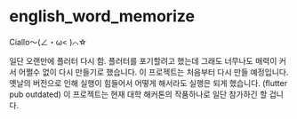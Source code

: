 # english_word_memorize

Ciallo～(∠・ω< )⌒☆​

일단 오랜만에 플러터 다시 함.
플러터를 포기할려고 했는데 그래도 너무나도 매력이 커서 어쩔수 없이 다시 만들기로 했습니다.
이 프로젝트는 처음부터 다시 만들 예정입니다.
옛날의 버전으로 인해 실행이 힘들어서 어떻게 해서라도 실행은 되게 했습니다. (flutter pub outdated)
이 프로젝트는 현재 대학 해커톤의 작품하나로 일단 참가하긴 할 겁니다.